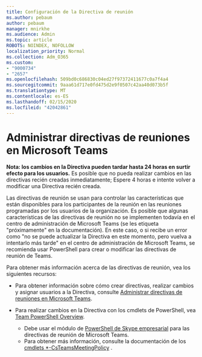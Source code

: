 ```yaml
---
title: Configuración de la Directiva de reunión
ms.author: pebaum
author: pebaum
manager: mnirkhe
ms.audience: Admin
ms.topic: article
ROBOTS: NOINDEX, NOFOLLOW
localization_priority: Normal
ms.collection: Adm_O365
ms.custom:
- "9000734"
- "2657"
ms.openlocfilehash: 509bd0c686830c04ed27f97372411677c0a7f4a4
ms.sourcegitcommit: 9aaa61d717e0fd475d2e9f0507c42aa40d073b5f
ms.translationtype: MT
ms.contentlocale: es-ES
ms.lasthandoff: 02/15/2020
ms.locfileid: "42042861"
---
```

# <a name="manage-meeting-policies-in-microsoft-teams"></a>Administrar directivas de reuniones en Microsoft Teams

**Nota: los cambios en la Directiva pueden tardar hasta 24 horas en surtir efecto para los usuarios.** Es posible que no pueda realizar cambios en las directivas recién creadas inmediatamente; Espere 4 horas e intente volver a modificar una Directiva recién creada.

Las directivas de reunión se usan para controlar las características que están disponibles para los participantes de la reunión en las reuniones programadas por los usuarios de la organización. Es posible que algunas características de las directivas de reunión no se implementen todavía en el centro de administración de Microsoft Teams (se les etiqueta "próximamente" en la documentación). En este caso, o si recibe un error como "no se puede actualizar la Directiva en este momento, pero vuelva a intentarlo más tarde" en el centro de administración de Microsoft Teams, se recomienda usar PowerShell para crear o modificar las directivas de reunión de Teams. 

Para obtener más información acerca de las directivas de reunión, vea los siguientes recursos:

- Para obtener información sobre cómo crear directivas, realizar cambios y asignar usuarios a la Directiva, consulte [Administrar directivas de reuniones en Microsoft Teams](https://docs.microsoft.com/microsoftteams/meeting-policies-in-teams).

- Para realizar cambios en la Directiva con los cmdlets de PowerShell, vea [Team PowerShell Overview](https://docs.microsoft.com/microsoftteams/teams-powershell-overview). 
    - Debe usar el módulo de [PowerShell de Skype empresarial](https://www.microsoft.com/download/details.aspx?id=39366) para las directivas de reunión de Microsoft Teams. 
    - Para obtener más información, consulte la documentación de los [cmdlets *-CsTeamsMeetingPolicy](https://docs.microsoft.com/search/?search=CsTeamsMeetingPolicy&view=skype-ps) .

